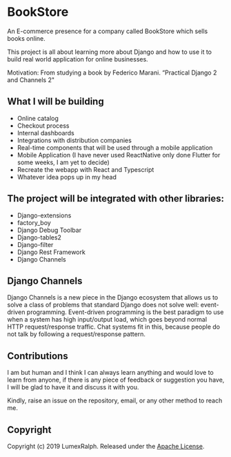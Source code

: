 # BookStore

An E-commerce presence for a company called BookStore which sells books online.

This project is all about learning more about Django and how to use it to build real world application for online businesses.

Motivation: From studying a book by Federico Marani. “Practical Django 2 and Channels 2"

## What I will be building

- Online catalog
- Checkout process
- Internal dashboards
- Integrations with distribution companies
- Real-time components that will be used through a mobile application
- Mobile Application (I have never used ReactNative only done Flutter for some weeks, I am yet to decide)
- Recreate the webapp with React and Typescript
- Whatever idea pops up in my head

## The project will be integrated with other libraries:

- Django-extensions
- factory_boy
- Django Debug Toolbar
- Django-tables2
- Django-filter
- Django Rest Framework
- Django Channels

## Django Channels

Django Channels is a new piece in the Django ecosystem that allows us to solve a class of problems that standard Django does not solve well: event-driven programming. Event-driven programming is the best paradigm to use when a system has high input/output load, which goes beyond normal HTTP request/response traffic. Chat systems fit in this, because people do not talk by following a request/response pattern.

## Contributions

I am but human and I think I can always learn anything and would love to learn from anyone, if there is any piece of feedback or suggestion you have, I will be glad to have it and discuss it with you.

Kindly, raise an issue on the repository, email, or any other method to reach me.

## Copyright

Copyright (c) 2019 LumexRalph. Released under the [Apache License](https://github.com/Lumexralph/book-store/blob/master/LICENSE).

